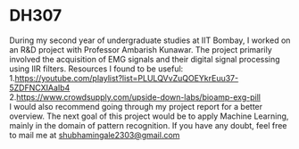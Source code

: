 # DH307
During my second year of undergraduate studies at IIT Bombay, I worked on an R&D project with Professor Ambarish Kunawar. The project primarily involved the acquisition of EMG signals and their digital signal processing using IIR filters.
Resources I found to be useful:  
    1.https://youtube.com/playlist?list=PLULQVvZuQOEYkrEuu37-5ZDFNCXIAaIb4  
    2.https://www.crowdsupply.com/upside-down-labs/bioamp-exg-pill  
I would also recommend going through my project report for a better overview. The next goal of this project would be to apply Machine Learning, mainly in the domain of pattern recognition.
If you have any doubt, feel free to mail me at shubhamingale2303@gmail.com
